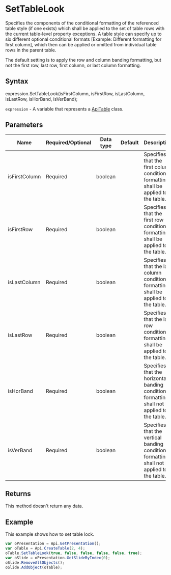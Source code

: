 # SetTableLook

Specifies the components of the conditional formatting of the referenced table style (if one exists)which shall be applied to the set of table rows with the current table-level property exceptions. A table stylecan specify up to six different optional conditional formats [Example: Different formatting for first column],which then can be applied or omitted from individual table rows in the parent table.The default setting is to apply the row and column banding formatting, but not the first row, last row, firstcolumn, or last column formatting.

## Syntax

expression.SetTableLook(isFirstColumn, isFirstRow, isLastColumn, isLastRow, isHorBand, isVerBand);

`expression` - A variable that represents a [ApiTable](../ApiTable.md) class.

## Parameters

| **Name** | **Required/Optional** | **Data type** | **Default** | **Description** |
| ------------- | ------------- | ------------- | ------------- | ------------- |
| isFirstColumn | Required | boolean |  | Specifies that the first column conditional formatting shall be applied to the    table. |
| isFirstRow | Required | boolean |  | Specifies that the first row conditional formatting shall be applied to the table. |
| isLastColumn | Required | boolean |  | Specifies that the last column conditional formatting shall be applied to the    table. |
| isLastRow | Required | boolean |  | Specifies that the last row conditional formatting shall be applied to the table. |
| isHorBand | Required | boolean |  | Specifies that the horizontal banding conditional formatting shall not be applied    to the table. |
| isVerBand | Required | boolean |  | Specifies that the vertical banding conditional formatting shall not be applied to    the table. |

## Returns

This method doesn't return any data.

## Example

This example shows how to set table lock.

```javascript
var oPresentation = Api.GetPresentation();
var oTable = Api.CreateTable(2, 4);
oTable.SetTableLook(true, false, false, false, false, true);
var oSlide = oPresentation.GetSlideByIndex(0);
oSlide.RemoveAllObjects();
oSlide.AddObject(oTable);
```
